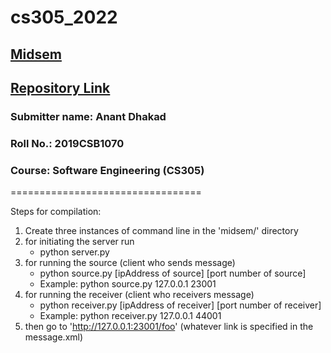 # cs305_2022

## [Midsem](https://drive.google.com/file/d/1GUqhOd0hJp9H-s3L1thqFIvVfYrumzmv/view?usp=sharing)

## [Repository Link](https://github.com/dhakad-anant/cs305_2022)

### Submitter name: Anant Dhakad

### Roll No.: 2019CSB1070

### Course: Software Engineering (CS305)

=================================


Steps for compilation:

1. Create three instances of command line in the 'midsem/' directory
2. for initiating the server run
    - python server.py
3. for running the source (client who sends message)
    - python source.py [ipAddress of source] [port number of source]
    - Example: python source.py 127.0.0.1 23001 
3. for running the receiver (client who receivers message)
    - python receiver.py [ipAddress of receiver] [port number of receiver]
    - Example: python receiver.py 127.0.0.1 44001 
4. then go to 'http://127.0.0.1:23001/foo' (whatever link is specified in the message.xml)